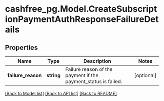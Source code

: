 # cashfree_pg.Model.CreateSubscriptionPaymentAuthResponseFailureDetails

## Properties

Name | Type | Description | Notes
------------ | ------------- | ------------- | -------------
**failure_reason** | **string** | Failure reason of the payment if the payment_status is failed. | [optional] 

[[Back to Model list]](../README.md#documentation-for-models) [[Back to API list]](../README.md#documentation-for-api-endpoints) [[Back to README]](../README.md)

